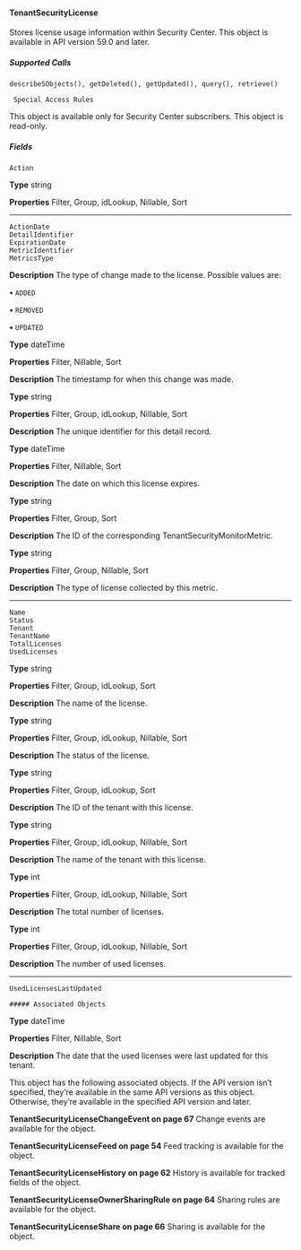 #### TenantSecurityLicense

Stores license usage information within Security Center. This object is available in API version 59.0 and later.

##### Supported Calls
```
describeSObjects(), getDeleted(), getUpdated(), query(), retrieve()

 Special Access Rules

```
This object is available only for Security Center subscribers. This object is read-only.

##### Fields

```
Action

```

**Type**
string

**Properties**
Filter, Group, idLookup, Nillable, Sort


-----

```
ActionDate
DetailIdentifier
ExpirationDate
MetricIdentifier
MetricsType

```

**Description**
The type of change made to the license. Possible values are:

**•** `ADDED`

**•** `REMOVED`

**•** `UPDATED`

**Type**
dateTime

**Properties**
Filter, Nillable, Sort

**Description**
The timestamp for when this change was made.

**Type**
string

**Properties**
Filter, Group, idLookup, Nillable, Sort

**Description**
The unique identifier for this detail record.

**Type**
dateTime

**Properties**
Filter, Nillable, Sort

**Description**
The date on which this license expires.

**Type**
string

**Properties**
Filter, Group, Sort

**Description**
The ID of the corresponding TenantSecurityMonitorMetric.

**Type**
string

**Properties**
Filter, Group, Nillable, Sort

**Description**
The type of license collected by this metric.


-----

```
Name
Status
Tenant
TenantName
TotalLicenses
UsedLicenses

```

**Type**
string

**Properties**
Filter, Group, idLookup, Sort

**Description**
The name of the license.

**Type**
string

**Properties**
Filter, Group, idLookup, Nillable, Sort

**Description**
The status of the license.

**Type**
string

**Properties**
Filter, Group, idLookup, Sort

**Description**
The ID of the tenant with this license.

**Type**
string

**Properties**
Filter, Group, idLookup, Nillable, Sort

**Description**
The name of the tenant with this license.

**Type**
int

**Properties**
Filter, Group, idLookup, Nillable, Sort

**Description**
The total number of licenses.

**Type**
int

**Properties**
Filter, Group, idLookup, Nillable, Sort

**Description**
The number of used licenses.


-----

```
UsedLicensesLastUpdated

##### Associated Objects

```

**Type**
dateTime

**Properties**
Filter, Nillable, Sort

**Description**
The date that the used licenses were last updated for this tenant.


This object has the following associated objects. If the API version isn’t specified, they’re available in the same API versions as this object.
Otherwise, they’re available in the specified API version and later.

**TenantSecurityLicenseChangeEvent on page 67**
Change events are available for the object.

**TenantSecurityLicenseFeed on page 54**
Feed tracking is available for the object.

**TenantSecurityLicenseHistory on page 62**
History is available for tracked fields of the object.

**TenantSecurityLicenseOwnerSharingRule on page 64**
Sharing rules are available for the object.

**TenantSecurityLicenseShare on page 66**
Sharing is available for the object.
